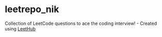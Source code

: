# leetrepo_nik
Collection of LeetCode questions to ace the coding interview! - Created using [LeetHub](https://github.com/QasimWani/LeetHub)
